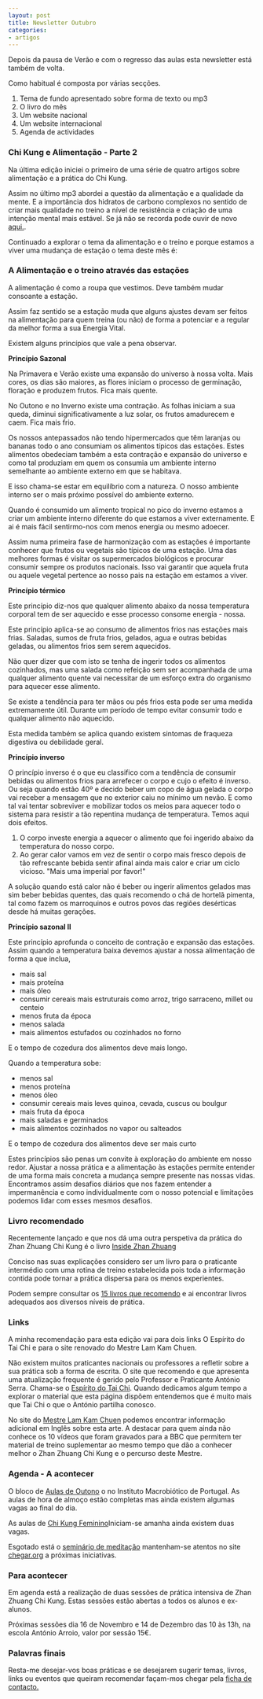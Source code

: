 ```yaml
---
layout: post
title: Newsletter Outubro 
categories:
- artigos
---
```

Depois da pausa de Verão e com o regresso das aulas esta newsletter
está também de volta.

Como habitual é composta por várias secções.

1. Tema de fundo apresentado sobre forma de texto ou mp3
2. O livro do mês 
3. Um website nacional 
4. Um website internacional 
5. Agenda de actividades

### Chi Kung e Alimentação - Parte 2

Na última edição iniciei o primeiro de uma série de quatro
artigos sobre alimentação e a prática do Chi Kung. 

Assim no último mp3 abordei a questão da alimentação e a qualidade
da mente. E a importância dos hidratos de carbono complexos no
sentido de criar mais qualidade no treino a nível de resistência e
criação de uma intenção mental mais estável. Se já não se recorda
pode ouvir de novo [aqui.](http://s3.amazonaws.com/newsleter/news134.mp3).

Continuado a explorar o tema da alimentação e o treino e porque estamos a viver uma mudança de estação o tema deste mês é:

### A Alimentação e o treino através das estações

A alimentação é como a roupa que vestimos. Deve também mudar consoante a estação.  

Assim faz sentido se a estação muda que alguns ajustes devam ser feitos na alimentação para quem
treina (ou não) de forma a potenciar e a regular da melhor forma a sua Energia Vital.

Existem alguns princípios que vale a pena observar.

**Princípio Sazonal**

Na Primavera e Verão existe uma expansão do universo à nossa volta. Mais
cores, os dias são maiores, as flores iniciam o processo de germinação, floração e produzem
frutos. Fica mais quente.

No Outono e no Inverno existe uma contração. As folhas iniciam a sua queda, diminui
significativamente a luz solar, os frutos amadurecem e caem. Fica mais frio.

Os nossos antepassados não tendo hipermercados que têm laranjas ou bananas todo o ano
consumiam os alimentos típicos das estações. Estes alimentos obedeciam também a esta
contração e expansão do universo e como tal produziam em quem os consumia um ambiente
interno semelhante ao ambiente externo em que se habitava.

E isso chama-se estar em equilíbrio com a natureza. O nosso ambiente interno ser o  mais próximo possível do
ambiente externo.

Quando é consumido um alimento tropical no pico do inverno estamos a criar um ambiente
interno diferente do que estamos a viver externamente. E ai é mais fácil sentirmo-nos com
menos energia ou mesmo adoecer. 

Assim numa primeira fase de harmonização com as estações é importante conhecer que frutos ou
vegetais são típicos de uma estação. Uma das melhores formas é visitar os supermercados
biológicos e procurar consumir sempre os produtos nacionais. Isso vai garantir que aquela
fruta ou aquele vegetal pertence ao nosso pais na estação em estamos a viver.

**Princípio térmico**

Este princípio diz-nos que qualquer alimento abaixo da nossa temperatura corporal tem de ser
aquecido e esse processo consome energia - nossa.

Este princípio aplica-se ao consumo de alimentos frios nas estações mais frias. Saladas,
sumos de fruta frios, gelados, agua e outras bebidas geladas, ou alimentos frios sem serem
aquecidos. 

Não quer dizer que com isto se tenha de ingerir todos os alimentos cozinhados, mas uma
salada como refeição sem ser acompanhada de uma qualquer alimento quente vai necessitar de
um esforço extra do organismo para aquecer esse alimento. 

Se existe a tendência para ter mãos ou pés frios esta pode ser uma medida extremamente útil.
Durante um período de tempo evitar consumir todo e qualquer alimento não aquecido.  

Esta medida também se aplica quando existem sintomas de fraqueza digestiva ou debilidade
geral. 

**Princípio inverso**

O princípio inverso é o que eu classifico com a tendência de consumir bebidas ou alimentos
frios para arrefecer o corpo e cujo o efeito é inverso. Ou seja quando estão 40º e decido
beber um copo de água gelada o corpo vai receber a mensagem que no exterior caiu no mínimo
um nevão. E como tal vai tentar sobreviver e mobilizar todos os meios para aquecer todo o
sistema para resistir a tão repentina mudança de temperatura. Temos aqui dois efeitos. 
1. O corpo investe energia a aquecer o alimento que foi ingerido abaixo da temperatura do
nosso corpo. 
2. Ao gerar calor vamos em vez de sentir o corpo mais fresco depois de tão refrescante
bebida sentir afinal ainda mais calor e criar um ciclo vicioso. "Mais uma imperial por
favor!"

A solução quando está calor não é beber ou ingerir alimentos gelados mas sim beber bebidas
quentes, das quais recomendo o chá de hortelã pimenta, tal como fazem os marroquinos e outros
povos das regiões desérticas desde há muitas gerações. 

**Princípio sazonal II**

Este princípio aprofunda o conceito de contração e expansão das estações. Assim
quando a temperatura baixa devemos ajustar a nossa alimentação de forma a que inclua,

+  mais sal
+  mais proteína
+  mais óleo 
+  consumir cereais mais estruturais como arroz, trigo sarraceno, millet ou centeio 
+  menos fruta da época
+  menos salada 
+  mais alimentos estufados ou cozinhados no forno

E o tempo de cozedura dos alimentos deve mais longo.

Quando a temperatura sobe:

+  menos sal
+  menos proteína
+  menos óleo
+  consumir cereais mais leves quinoa, cevada, cuscus ou boulgur
+  mais fruta da época 
+  mais saladas e germinados 
+  mais alimentos cozinhados no vapor ou salteados

E o tempo de cozedura dos alimentos deve ser mais curto

Estes princípios são penas um convite à exploração do ambiente em nosso redor. Ajustar a nossa prática e a alimentação às estações permite entender de uma forma mais concreta a mudança sempre presente nas nossas vidas. Encontramos assim desafios diários que nos fazem entender a impermanência e como individualmente com o nosso potencial e limitações podemos lidar com esses mesmos desafios. 

### Livro recomendado

Recentemente lançado e que nos dá uma outra perspetiva da prática do Zhan Zhuang Chi Kung é o livro [Inside Zhan Zhuang](http://www.amazon.co.uk/gp/product/0988317885/ref=as_li_ss_tl?ie=UTF8&camp=1634&creative=19450&creativeASIN=0988317885&linkCode=as2&tag=guanyuan-2)

Conciso nas suas explicações considero ser um livro para o praticante intermédio com uma rotina de treino estabelecida pois toda a informação contida pode tornar a prática dispersa para os menos experientes. 

Podem sempre consultar os [15 livros que recomendo](http://devagar.org/2008/08/01/15-livros-essenciais-sobre-chi-kung.html) e ai encontrar livros adequados aos diversos níveis de prática. 

### Links

A minha recomendação para esta edição vai para dois links O Espírito do Tai Chi e para o site renovado do Mestre Lam Kam Chuen.

Não existem muitos praticantes nacionais ou professores a refletir sobre a sua prática sob a forma de escrita. O site que recomendo e que apresenta uma atualização frequente é gerido pelo Professor e Praticante António Serra. Chama-se o [Espírito do Tai Chi](http://espiritotaichi.no.sapo.pt/). Quando dedicamos algum tempo a explorar o material que esta página dispõem entendemos que é muito mais que Tai Chi o que o António partilha conosco. 

No site do [Mestre Lam Kam Chuen](http://www.lamkamchuen.com/lamkamchuen.com/News_%26_Events/News_%26_Events.html) podemos encontrar informação adicional em Inglês sobre esta arte. A destacar para quem ainda não conhece os 10 vídeos que foram gravados para a BBC que permitem ter material de treino suplementar ao mesmo tempo que dão a conhecer melhor o Zhan Zhuang Chi Kung e o percurso deste Mestre. 

### Agenda - A acontecer

O bloco de [Aulas de Outono](http://devagar.org/regulares.html) o no Instituto Macrobiótico de Portugal. 
As aulas de hora de almoço estão completas mas ainda existem algumas vagas ao final do dia. 

As aulas de [Chi Kung Feminino](http://chegar.org/441-2/)Iniciam-se amanha ainda existem duas vagas. 

Esgotado está o [seminário de meditação](http://chegar.org/wp-content/uploads/2013/09/Curso-Medita%C3%A7%C3%A3o.pdf) mantenham-se atentos no site [chegar.org](http://chegar.org) a próximas iniciativas. 

### Para acontecer

Em agenda está a realização de duas sessões de prática intensiva de Zhan Zhuang Chi Kung. Estas sessões estão abertas a todos os alunos e ex-alunos.

Próximas sessões dia 16 de Novembro e 14 de Dezembro das 10 às 13h, na escola António Arroio, valor por sessão 15€. 

### Palavras finais 

Resta-me desejar-vos boas práticas e se desejarem sugerir temas, livros, links ou eventos que queiram recomendar façam-mos chegar pela [ficha de contacto.](http://devagar.org/contato.html)

